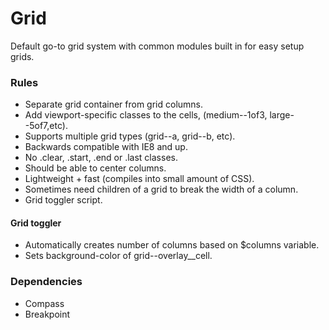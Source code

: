 # Grid
Default go-to grid system with common modules built in for easy setup grids.


### Rules
- Separate grid container from grid columns.
- Add viewport-specific classes to the cells, (medium--1of3, large--5of7,etc).
- Supports multiple grid types (grid--a, grid--b, etc).
- Backwards compatible with IE8 and up.
- No .clear, .start, .end or .last classes.
- Should be able to center columns.
- Lightweight + fast (compiles into small amount of CSS).
- Sometimes need children of a grid to break the width of a column.
- Grid toggler script.


#### Grid toggler
- Automatically creates number of columns based on $columns variable.
- Sets background-color of grid--overlay__cell.


### Dependencies
- Compass
- Breakpoint